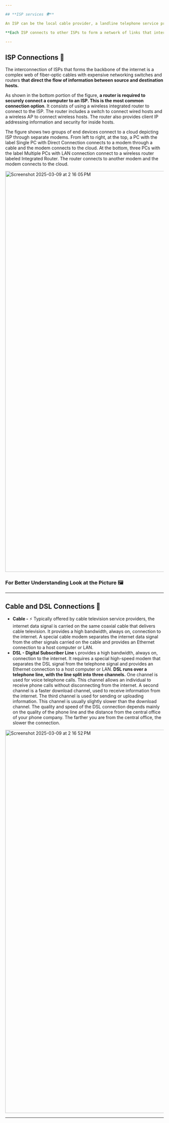 ```yaml
---

## **ISP services 🌍**

An ISP can be the local cable provider, a landline telephone service provider, the cellular network that provides your smartphone service, or an independent provider who leases bandwidth on the physical network infrastructure of another company.

**Each ISP connects to other ISPs to form a network of links that interconnect users all over the world. ISPs are connected in a hierarchical manner that ensures that internet traffic generally takes the shortest path from the source to the destination.**

---
```


## **ISP Connections 🔗**

The interconnection of ISPs that forms the backbone of the internet is a complex web of fiber-optic cables with expensive networking switches and routers **that direct the flow of information between source and destination hosts.**

As shown in the bottom portion of the figure, **a router is required to securely connect a computer to an ISP. This is the most common connection option**. It consists of using a wireless integrated router to connect to the ISP. The router includes a switch to connect wired hosts and a wireless AP to connect wireless hosts. The router also provides client IP addressing information and security for inside hosts.

The figure shows two groups of end devices connect to a cloud depicting ISP through separate modems. From left to right, at the top, a PC with the label Single PC with Direct Connection connects to a modem through a cable and the modem connects to the cloud. At the bottom, three PCs with the label Multiple PCs with LAN connection connect to a wireless router labeled Integrated Router. The router connects to another modem and the modem connects to the cloud.

<img width="1272" alt="Screenshot 2025-03-09 at 2 16 05 PM" src="https://github.com/user-attachments/assets/ed737b33-cf6e-4154-8519-1956da53e20a" />


### **For Better Understanding Look at the Picture 🖼️**

---

## **Cable and DSL Connections 📡**

- **Cable -** ⚡ Typically offered by cable television service providers, the internet data signal is carried on the same coaxial cable that delivers cable television. It provides a high bandwidth, always on, connection to the internet. A special cable modem separates the internet data signal from the other signals carried on the cable and provides an Ethernet connection to a host computer or LAN.
- **DSL - Digital Subscriber Line** 📞 provides a high bandwidth, always on, connection to the internet. It requires a special high-speed modem that separates the DSL signal from the telephone signal and provides an Ethernet connection to a host computer or LAN. **DSL runs over a telephone line, with the line split into three channels.** One channel is used for voice telephone calls. This channel allows an individual to receive phone calls without disconnecting from the internet. A second channel is a faster download channel, used to receive information from the internet. The third channel is used for sending or uploading information. This channel is usually slightly slower than the download channel. The quality and speed of the DSL connection depends mainly on the quality of the phone line and the distance from the central office of your phone company. The farther you are from the central office, the slower the connection.

<img width="1216" alt="Screenshot 2025-03-09 at 2 16 52 PM" src="https://github.com/user-attachments/assets/1246fab0-0fff-4200-9d13-fb26a6c5c309" />


---
